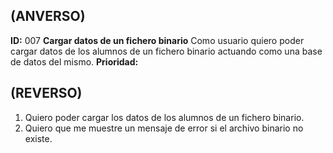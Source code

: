 ## (ANVERSO)
**ID:** 007 **Cargar datos de un fichero binario**
Como usuario quiero poder cargar datos de los alumnos
de un fichero binario actuando como una base de datos
del mismo.
**Prioridad:** 
## **(REVERSO)**
1. Quiero poder cargar los datos de los alumnos de un fichero binario.
2. Quiero que me muestre un mensaje de error si el archivo binario no existe.